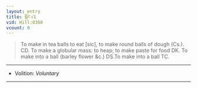 ```yaml
---
layout: entry
title: སྒོང་√1
vid: Hill:0368
vcount: 0
---
```

> To make in tea balls to eat [sic], to make round balls of dough (Cs\.)\. CD\. To make a globular mass: to heap; to make paste for food DK\. To make into a ball (barley flower &c\.) DS\.To make into a ball TC\.

---
* Volition: _Voluntary_

---

